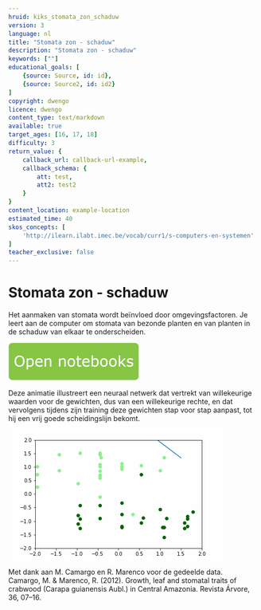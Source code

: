 ```yaml
---
hruid: kiks_stomata_zon_schaduw
version: 3
language: nl
title: "Stomata zon - schaduw"
description: "Stomata zon - schaduw"
keywords: [""]
educational_goals: [
    {source: Source, id: id}, 
    {source: Source2, id: id2}
]
copyright: dwengo
licence: dwengo
content_type: text/markdown
available: true
target_ages: [16, 17, 18]
difficulty: 3
return_value: {
    callback_url: callback-url-example,
    callback_schema: {
        att: test,
        att2: test2
    }
}
content_location: example-location
estimated_time: 40
skos_concepts: [
    'http://ilearn.ilabt.imec.be/vocab/curr1/s-computers-en-systemen'
]
teacher_exclusive: false
---
```


# Stomata zon - schaduw
Het aanmaken van stomata wordt beïnvloed door omgevingsfactoren. Je leert aan de computer om stomata van bezonde planten en van planten in de schaduw van elkaar te onderscheiden.

[![](embed/Knop.png "Knop")](https://kiks.ilabt.imec.be/hub/tmplogin?id=1802 "Stomata zon - schaduw")

Deze animatie illustreert een neuraal netwerk dat vertrekt van willekeurige waarden voor de gewichten, dus van een willekeurige rechte, en dat vervolgens tijdens zijn training deze gewichten stap voor stap aanpast, tot hij een vrij goede scheidingslijn bekomt.<br> 
![animatie classificatie](embed/classificatiezonschaduw.gif "Classificatie van huidmondjes van bezonde en beschaduwde planten") 
<br> Met dank aan M. Camargo en R. Marenco voor de gedeelde data.
<br>Camargo, M. & Marenco, R. (2012). Growth, leaf and stomatal traits of crabwood (Carapa guianensis Aubl.) in Central Amazonia. Revista Árvore, 36, 07–16.
